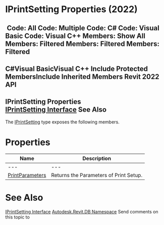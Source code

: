 # IPrintSetting Properties (2022)

﻿
 Code: All Code: Multiple Code: C# Code: Visual Basic Code: Visual C++  Members: Show All Members: Filtered Members: Filtered Members: Filtered   
---  
C#Visual BasicVisual C++
Include Protected MembersInclude Inherited Members
Revit 2022 API  
---  
IPrintSetting Properties  
[IPrintSetting Interface](fec3af2e-1c5d-8a84-6bf3-37f1d2633007.md "IPrintSetting Interface") See Also  
---  
The [IPrintSetting](fec3af2e-1c5d-8a84-6bf3-37f1d2633007.md "IPrintSetting Interface") type exposes the following members.
# Properties
| Name | Description |
| --- | --- |
| --- | --- | --- |
| [PrintParameters](66605827-b48a-ccc7-b2ad-8397b8810ac6.md "PrintParameters Property") | Returns the Parameters of Print Setup. |

# See Also
[IPrintSetting Interface](fec3af2e-1c5d-8a84-6bf3-37f1d2633007.md "IPrintSetting Interface")
[Autodesk.Revit.DB Namespace](87546ba7-461b-c646-cbb1-2cb8f5bff8b2.md "Autodesk.Revit.DB Namespace")
Send comments on this topic to 